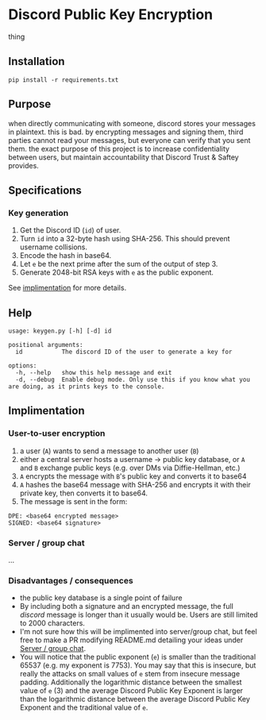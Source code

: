 # Discord Public Key Encryption

thing

## Installation
```
pip install -r requirements.txt
```

## Purpose
when directly communicating with someone, discord stores your messages in plaintext. this is bad. by encrypting messages and signing them, third parties cannot read your messages, but everyone can verify that you sent them. the exact purpose of this project is to increase confidentiality between users, but maintain accountability that Discord Trust & Saftey provides.

## Specifications
### Key generation
1. Get the Discord ID (`id`) of user.
2. Turn `id` into a 32-byte hash using SHA-256. This should prevent username collisions.
3. Encode the hash in base64.
4. Let `e` be the next prime after the sum of the output of step 3.
5. Generate 2048-bit RSA keys with `e` as the public exponent.

See [implimentation](#implimentation) for more details.

## Help
```
usage: keygen.py [-h] [-d] id

positional arguments:
  id           The discord ID of the user to generate a key for

options:
  -h, --help   show this help message and exit
  -d, --debug  Enable debug mode. Only use this if you know what you are doing, as it prints keys to the console.
```

## Implimentation
### User-to-user encryption
1. a user (`A`) wants to send a message to another user (`B`)
2. either a central server hosts a username -> public key database, or `A` and `B` exchange public keys (e.g. over DMs via Diffie-Hellman, etc.)
3. `A` encrypts the message with `B`'s public key and converts it to base64
4. `A` hashes the base64 message with SHA-256 and encrypts it with their private key, then converts it to base64.
5. The message is sent in the form:
```
DPE: <base64 encrypted message>
SIGNED: <base64 signature>
```
### Server / group chat
...

### Disadvantages / consequences
- the public key database is a single point of failure
- By including both a signature and an encrypted message, the full *discord* message is longer than it usually would be. Users are still limited to 2000 characters.
- I'm not sure how this will be implimented into server/group chat, but feel free to make a PR modifying README.md detailing your ideas under [Server / group chat](#server--group-chat).
- You will notice that the public exponent (`e`) is smaller than the traditional 65537 (e.g. my exponent is 7753). You may say that this is insecure, but really the attacks on small values of `e` stem from insecure message padding. Additionally the logarithmic distance between the smallest value of `e` (3) and the average Discord Public Key Exponent is larger than the logarithmic distance between the average Discord Public Key Exponent and the traditional value of `e`.
